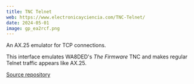 ```yaml
---
title: TNC Telnet
web: https://www.electronicayciencia.com/TNC-Telnet/
date: 2024-05-01
image: gp_ea2rcf.png
---
```


An AX.25 emulator for TCP connections.

This interface emulates WA8DED's *The Firmware* TNC and makes regular Telnet traffic appears like AX.25.

[Source repository](https://github.com/electronicayciencia/TNC-Telnet)

